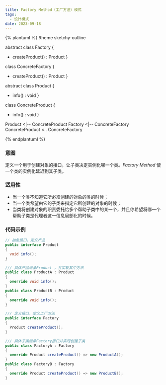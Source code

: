 ```yaml
---
title: Factory Method（工厂方法）模式
tags: 
  - 设计模式
date: 2023-09-18
---
```


{% plantuml %}
!theme sketchy-outline

abstract class Factory
{
  + createProduct() : Product
}

class ConcreteFactory
{
  + createProduct() : Product
}

abstract class Product
{
  + info() : void
}

class ConcreteProduct
{
  + info() : void
}

Product <|-- ConcreteProduct
Factory <|-- ConcreteFactory
ConcreteProduct <.. ConcreteFactory

{% endplantuml %}

### 意图
定义一个用于创建对象的接口，让子类决定实例化哪一个类。*Factory Method* 使一个类的实例化延迟到其子类。

### 适用性
* 当一个类不知道它所必须创建的对象的类的时候；
* 当一个类希望由它的子类来指定它所创建的对象的时候；
* 当类将创建对象的职责委托给多个帮助子类中的某一个，并且你希望将哪一个帮助子类是代理者这一信息局部化的时候。

### 代码示例
```c#
// 抽象接口，定义产品
public interface Product
{
  void info();
}

/// 具体产品继承Product ，并实现其中方法
public class ProductA : Product
{
  override void info();
}
public class ProductB : Product
{
  override void info();
}

/// 定义接口，定义工厂方法
public interface Factory
{
  Product createProduct();
}

/// 具体子类继承Factory接口并实现创建子类
public class FactoryA : Factory
{
  override Product createProduct() => new ProductA();
}
public class FactoryB : Factory
{
  override Product createProduct() => new ProductB();
}

```